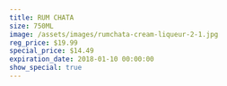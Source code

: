 ```yaml
---
title: RUM CHATA
size: 750ML
image: /assets/images/rumchata-cream-liqueur-2-1.jpg
reg_price: $19.99
special_price: $14.49
expiration_date: 2018-01-10 00:00:00
show_special: true
---
```



